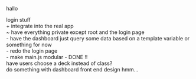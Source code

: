 hallo  
  
login stuff  
    + integrate into the real app  
    ~ have everything private except root and the login page  
    - have the dashboard just query some data based on a template variable or something for now  
    - redo the login page  
    - make main.js modular
    - DONE !!  
have users choose a deck instead of class?  
do something with dashboard
front end design hmm...  